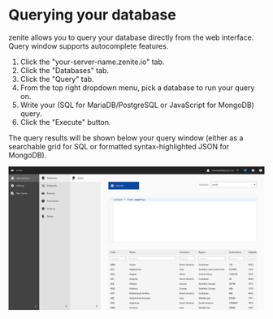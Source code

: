 # Querying your database

zenite allows you to query your database directly from the web interface. Query window supports autocomplete features.

1. Click the "your-server-name.zenite.io" tab.
2. Click the "Databases" tab.
3. Click the "Query" tab.
4. From the top right dropdown menu, pick a database to run your query on.
5. Write your (SQL for MariaDB/PostgreSQL or JavaScript for MongoDB) query.
6. Click the "Execute" button.

The query results will be shown below your query window (either as a searchable grid for SQL or formatted syntax-highlighted JSON for MongoDB).

![alt text](https://raw.githubusercontent.com/zenite-docs/zenite-docs.github.io/master/_images/query.png "Query")